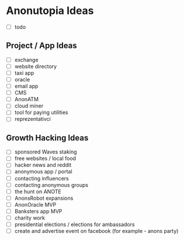 # Anonutopia Ideas

- [ ] todo

## Project / App Ideas

- [ ] exchange
- [ ] website directory
- [ ] taxi app
- [ ] oracle
- [ ] email app
- [ ] CMS
- [ ] AnonATM
- [ ] cloud miner
- [ ] tool for paying utilities
- [ ] reprezentativci

## Growth Hacking Ideas

- [ ] sponsored Waves staking
- [ ] free websites / local food
- [ ] hacker news and reddit
- [ ] anonymous app / portal
- [ ] contacting influencers
- [ ] contacting anonymous groups
- [ ] the hunt on ANOTE
- [ ] AnonsRobot expansions
- [ ] AnonOracle MVP
- [ ] Banksters app MVP
- [ ] charity work
- [ ] presidential elections / elections for ambassadors
- [ ] create and advertise event on facebook (for example - anons party)
